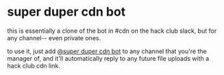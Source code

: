 # super duper cdn bot

this is essentially a clone of the bot in #cdn on the hack club slack, but for any channel-- even private ones.

to use it, just add [@super duper cdn bot](https://hackclub.slack.com/team/U09BCT7EHDM) to any channel that you're the manager of, and it'll automatically reply to any future file uploads with a hack club cdn link.
